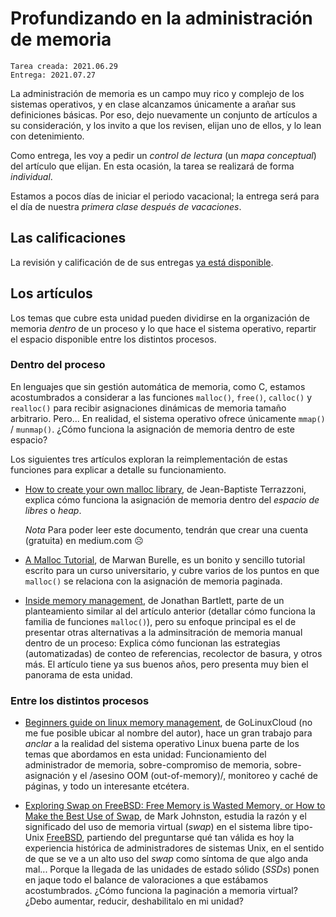 # Profundizando en la administración de memoria

    Tarea creada: 2021.06.29
	Entrega: 2021.07.27

La administración de memoria es un campo muy rico y complejo de los
sistemas operativos, y en clase alcanzamos únicamente a arañar sus
definiciones básicas. Por eso, dejo nuevamente un conjunto de
artículos a su consideración, y los invito a que los revisen, elijan
uno de ellos, y lo lean con detenimiento.

Como entrega, les voy a pedir un *control de lectura* (un *mapa
conceptual*) del artículo que elijan. En esta ocasión, la tarea se
realizará de forma _individual_.

Estamos a pocos días de iniciar el periodo vacacional; la entrega será
para el día de nuestra *primera clase después de vacaciones*.

## Las calificaciones

La revisión y calificación de de sus entregas [ya está
disponible](./revision.org).

## Los artículos

Los temas que cubre esta unidad pueden dividirse en la organización de
memoria _dentro_ de un proceso y lo que hace el sistema operativo,
repartir el espacio disponible entre los distintos procesos.

### Dentro del proceso

En lenguajes que sin gestión automática de memoria, como C, estamos
acostumbrados a considerar a las funciones `malloc()`, `free()`,
`calloc()` y `realloc()` para recibir asignaciones dinámicas de
memoria tamaño arbitrario. Pero... En realidad, el sistema operativo
ofrece únicamente `mmap()` / `munmap()`. ¿Cómo funciona la asignación
de memoria dentro de este espacio?

Los siguientes tres artículos exploran la reimplementación de estas
funciones para explicar a detalle su funcionamiento.

- [How to create your own malloc
  library](https://medium.com/a-42-journey/how-to-create-your-own-malloc-library-b86fedd39b96),
  de Jean-Baptiste Terrazzoni, explica cómo funciona la asignación de
  memoria dentro del _espacio de libres_ o _heap_.
  
  *Nota* Para poder leer este documento, tendrán que crear una cuenta
  (gratuita) en medium.com ☹

- [A Malloc
  Tutorial](https://wiki-prog.infoprepa.epita.fr/images/0/04/Malloc_tutorial.pdf),
  de Marwan Burelle, es un bonito y sencillo tutorial escrito para
  un curso universitario, y cubre varios de los puntos en que
  `malloc()` se relaciona con la asignación de memoria paginada.

- [Inside memory
  management](https://developer.ibm.com/tutorials/l-memory/), de
  Jonathan Bartlett, parte de un planteamiento similar al del artículo
  anterior (detallar cómo funciona la familia de funciones
  `malloc()`), pero su enfoque principal es el de presentar otras
  alternativas a la adminsitración de memoria manual dentro de un
  proceso: Explica cómo funcionan las estrategias (automatizadas) de
  conteo de referencias, recolector de basura, y otros más. El
  artículo tiene ya sus buenos años, pero presenta muy bien el
  panorama de esta unidad.

<!-- - [Techniques for memory debugging: Demistifying C's greatest -->
<!--   difficulty](https://www.ibm.com/developerworks/aix/library/au-memorytechniques.html), -->
<!--   de Cameron Laird, resultará interesante para aquellos que disfrutan -->
<!--   de tener _manos de estómago_ y siempre les gusta intentar romper las -->
<!--   cosas: Analiza los principales causantes de error derivados de un -->
<!--   uso incorrecto o _creativo_ de la administración de -->
<!--   memoria. Presenta además algunas recomendaciones respecto a -->
<!--   herramientas que pueden ayudarnos a ubicar y prevenir estos -->
<!--   problemas. -->

### Entre los distintos procesos

- [Beginners guide on linux memory
  management](https://www.golinuxcloud.com/tutorial-linux-memory-management-overview/),
  de GoLinuxCloud (no me fue posible ubicar al nombre del autor), hace
  un gran trabajo para _anclar_ a la realidad del sistema operativo
  Linux buena parte de los temas que abordamos en esta unidad:
  Funcionamiento del administrador de memoria, sobre-compromiso de
  memoria, sobre-asignación y el /asesino OOM (out-of-memory)/,
  monitoreo y caché de páginas, y todo un interesante etcétera.

- [Exploring Swap on FreeBSD: Free Memory is Wasted Memory, or How to
  Make the Best Use of
  Swap](https://klarasystems.com/articles/exploring-swap-on-freebsd/),
  de Mark Johnston, estudia la razón y el significado del uso de
  memoria virtual (_swap_) en el sistema libre tipo-Unix
  [FreeBSD](https://freebsd.org), partiendo del preguntarse qué tan
  válida es hoy la experiencia histórica de administradores de
  sistemas Unix, en el sentido de que se ve a un alto uso del _swap_
  como síntoma de que algo anda mal... Porque la llegada de las
  unidades de estado sólido (_SSDs_) ponen en jaque todo el balance de
  valoraciones a que estábamos acostumbrados. ¿Cómo funciona la
  paginación a memoria virtual? ¿Debo aumentar, reducir, deshabilitalo
  en mi unidad?


